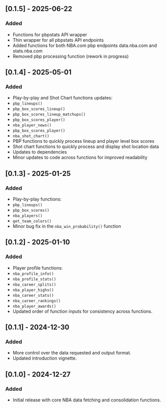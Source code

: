 ## [0.1.5] - 2025-06-22
### Added
- Functions for pbpstats API wrapper
- Thin wrapper for all pbpstats API endpoints
- Added functions for both NBA.com pbp endpoints data.nba.com and stats.nba.com
- Removed pbp processing function (rework in progress)

## [0.1.4] - 2025-05-01
### Added
- Play-by-play and Shot Chart functions updates:
- `pbp_lineups()`
- `pbp_box_scores_lineup()`
- `pbp_box_scores_lineup_matchups()`
- `pbp_box_scores_player()`
- `nba_player_news()`
- `pbp_box_scores_player()`
- `nba_shot_chart()`
- PBP functions to quickly process lineup and player level box scores
- Shot chart functions to quickly process and display shot location data
- Updates to dependencies
- Minor updates to code across functions for improved readability

## [0.1.3] - 2025-01-25
### Added
- Play-by-play functions:
- `pbp_lineups()`
- `pbp_box_scores()`
- `nba_players()`
- `get_team_colors()`
- Minor bug fix in the `nba_win_probability()` function

## [0.1.2] - 2025-01-10
### Added
- Player profile functions:
- `nba_profile_info()`
- `nba_profile_stats()`
- `nba_career_splits()`
- `nba_player_highs()`
- `nba_career_stats()`
- `nba_career_rankings()`
- `nba_player_awards()`
- Updated order of function inputs for consistency across functions.

## [0.1.1] - 2024-12-30
### Added
- More control over the data requested and output format.
- Updated introduction vignette.

## [0.1.0] - 2024-12-27
### Added
- Initial release with core NBA data fetching and consolidation functions.
